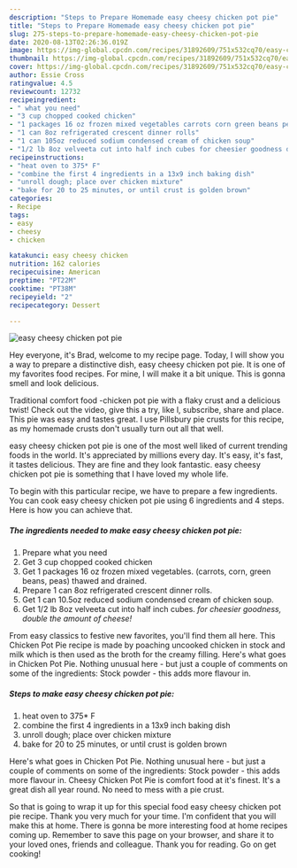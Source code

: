 ```yaml
---
description: "Steps to Prepare Homemade easy cheesy chicken pot pie"
title: "Steps to Prepare Homemade easy cheesy chicken pot pie"
slug: 275-steps-to-prepare-homemade-easy-cheesy-chicken-pot-pie
date: 2020-08-13T02:26:36.019Z
image: https://img-global.cpcdn.com/recipes/31892609/751x532cq70/easy-cheesy-chicken-pot-pie-recipe-main-photo.jpg
thumbnail: https://img-global.cpcdn.com/recipes/31892609/751x532cq70/easy-cheesy-chicken-pot-pie-recipe-main-photo.jpg
cover: https://img-global.cpcdn.com/recipes/31892609/751x532cq70/easy-cheesy-chicken-pot-pie-recipe-main-photo.jpg
author: Essie Cross
ratingvalue: 4.5
reviewcount: 12732
recipeingredient:
- " what you need"
- "3 cup chopped cooked chicken"
- "1 packages 16 oz frozen mixed vegetables carrots corn green beans peas thawed and drained"
- "1 can 8oz refrigerated crescent dinner rolls"
- "1 can 105oz reduced sodium condensed cream of chicken soup"
- "1/2 lb 8oz velveeta cut into half inch cubes for cheesier goodness double the amount of cheese"
recipeinstructions:
- "heat oven to 375* F"
- "combine the first 4 ingredients in a 13x9 inch baking dish"
- "unroll dough; place over chicken mixture"
- "bake for 20 to 25 minutes, or until crust is golden brown"
categories:
- Recipe
tags:
- easy
- cheesy
- chicken

katakunci: easy cheesy chicken 
nutrition: 162 calories
recipecuisine: American
preptime: "PT22M"
cooktime: "PT38M"
recipeyield: "2"
recipecategory: Dessert

---
```



![easy cheesy chicken pot pie](https://img-global.cpcdn.com/recipes/31892609/751x532cq70/easy-cheesy-chicken-pot-pie-recipe-main-photo.jpg)

Hey everyone, it's Brad, welcome to my recipe page. Today, I will show you a way to prepare a distinctive dish, easy cheesy chicken pot pie. It is one of my favorites food recipes. For mine, I will make it a bit unique. This is gonna smell and look delicious.

Traditional comfort food -chicken pot pie with a flaky crust and a delicious twist! Check out the video, give this a try, like l, subscribe, share and place. This pie was easy and tastes great. I use Pillsbury pie crusts for this recipe, as my homemade crusts don&#39;t usually turn out all that well.

easy cheesy chicken pot pie is one of the most well liked of current trending foods in the world. It's appreciated by millions every day. It's easy, it's fast, it tastes delicious. They are fine and they look fantastic. easy cheesy chicken pot pie is something that I have loved my whole life.


To begin with this particular recipe, we have to prepare a few ingredients. You can cook easy cheesy chicken pot pie using 6 ingredients and 4 steps. Here is how you can achieve that.

<!--inarticleads1-->

##### The ingredients needed to make easy cheesy chicken pot pie:

1. Prepare  what you need
1. Get 3 cup chopped cooked chicken
1. Get 1 packages 16 oz frozen mixed vegetables. (carrots, corn, green beans, peas) thawed and drained.
1. Prepare 1 can 8oz refrigerated crescent dinner rolls.
1. Get 1 can 10.5oz reduced sodium condensed cream of chicken soup.
1. Get 1/2 lb 8oz velveeta cut into half inch cubes. *for cheesier goodness, double the amount of cheese!*


From easy classics to festive new favorites, you&#39;ll find them all here. This Chicken Pot Pie recipe is made by poaching uncooked chicken in stock and milk which is then used as the broth for the creamy filling. Here&#39;s what goes in Chicken Pot Pie. Nothing unusual here - but just a couple of comments on some of the ingredients: Stock powder - this adds more flavour in. 

<!--inarticleads2-->

##### Steps to make easy cheesy chicken pot pie:

1. heat oven to 375* F
1. combine the first 4 ingredients in a 13x9 inch baking dish
1. unroll dough; place over chicken mixture
1. bake for 20 to 25 minutes, or until crust is golden brown


Here&#39;s what goes in Chicken Pot Pie. Nothing unusual here - but just a couple of comments on some of the ingredients: Stock powder - this adds more flavour in. Cheesy Chicken Pot Pie is comfort food at it&#39;s finest. It&#39;s a great dish all year round. No need to mess with a pie crust. 

So that is going to wrap it up for this special food easy cheesy chicken pot pie recipe. Thank you very much for your time. I'm confident that you will make this at home. There is gonna be more interesting food at home recipes coming up. Remember to save this page on your browser, and share it to your loved ones, friends and colleague. Thank you for reading. Go on get cooking!
